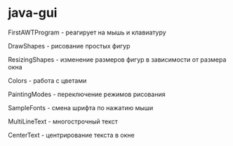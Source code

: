 # java-gui
<p>FirstAWTProgram - реагирует на мышь и клавиатуру</p>
<p>DrawShapes - рисование простых фигур</p>
<p>ResizingShapes - изменение размеров фигур в зависимости от размера окна</p>
<p>Colors - работа с цветами</p>
<p>PaintingModes - переключение режимов рисования</p>
<p>SampleFonts - смена шрифта по нажатию мыши</p>
<p>MultiLineText - многострочный текст</p>
<p>CenterText - центрирование текста в окне</p>
